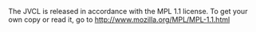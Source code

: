 The JVCL is released in accordance with the MPL 1.1 license. To get your own copy or read it, go to http://www.mozilla.org/MPL/MPL-1.1.html
